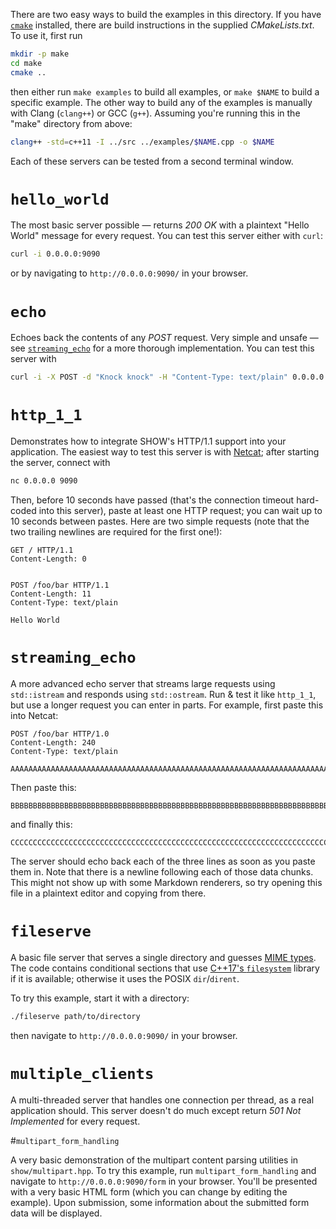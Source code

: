 There are two easy ways to build the examples in this directory.  If you have [`cmake`](https://cmake.org/) installed, there are build instructions in the supplied *CMakeLists.txt*.  To use it, first run 

```sh
mkdir -p make
cd make
cmake ..
```

then either run `make examples` to build all examples, or `make $NAME` to build a specific example.  The other way to build any of the examples is manually with Clang (`clang++`) or GCC (`g++`).  Assuming you're running this in the "make" directory from above:

```sh
clang++ -std=c++11 -I ../src ../examples/$NAME.cpp -o $NAME
```

Each of these servers can be tested from a second terminal window.

# `hello_world`

The most basic server possible — returns *200 OK* with a plaintext "Hello World" message for every request.  You can test this server either with `curl`:

```sh
curl -i 0.0.0.0:9090
```

or by navigating to `http://0.0.0.0:9090/` in your browser.

# `echo`

Echoes back the contents of any *POST* request.  Very simple and unsafe — see [`streaming_echo`](#streaming_echo) for a more thorough implementation.  You can test this server with

```sh
curl -i -X POST -d "Knock knock" -H "Content-Type: text/plain" 0.0.0.0:9090
```

# `http_1_1`

Demonstrates how to integrate SHOW's HTTP/1.1 support into your application.  The easiest way to test this server is with [Netcat](https://en.wikipedia.org/wiki/Netcat); after starting the server, connect with

```sh
nc 0.0.0.0 9090
```

Then, before 10 seconds have passed (that's the connection timeout hard-coded into this server), paste at least one HTTP request; you can wait up to 10 seconds between pastes.  Here are two simple requests (note that the two trailing newlines are required for the first one!):

```http
GET / HTTP/1.1
Content-Length: 0


```

```http
POST /foo/bar HTTP/1.1
Content-Length: 11
Content-Type: text/plain

Hello World
```

# `streaming_echo`

A more advanced echo server that streams large requests using `std::istream` and responds using `std::ostream`.  Run & test it like `http_1_1`, but use a longer request you can enter in parts.  For example, first paste this into Netcat:

```http
POST /foo/bar HTTP/1.0
Content-Length: 240
Content-Type: text/plain

AAAAAAAAAAAAAAAAAAAAAAAAAAAAAAAAAAAAAAAAAAAAAAAAAAAAAAAAAAAAAAAAAAAAAAAAAAAAAAA

```

Then paste this:

```http
BBBBBBBBBBBBBBBBBBBBBBBBBBBBBBBBBBBBBBBBBBBBBBBBBBBBBBBBBBBBBBBBBBBBBBBBBBBBBBB

```

and finally this:

```http
CCCCCCCCCCCCCCCCCCCCCCCCCCCCCCCCCCCCCCCCCCCCCCCCCCCCCCCCCCCCCCCCCCCCCCCCCCCCCCC

```

The server should echo back each of the three lines as soon as you paste them in.  Note that there is a newline following each of those data chunks.  This might not show up with some Markdown renderers, so try opening this file in a plaintext editor and copying from there.

# `fileserve`

A basic file server that serves a single directory and guesses [MIME types](https://en.wikipedia.org/wiki/Media_type#mime.types).  The code contains conditional sections that use [C++17's `filesystem`](http://en.cppreference.com/w/cpp/filesystem) library if it is available; otherwise it uses the POSIX `dir`/`dirent`.

To try this example, start it with a directory:

```sh
./fileserve path/to/directory
```

then navigate to `http://0.0.0.0:9090/` in your browser.

# `multiple_clients`

A multi-threaded server that handles one connection per thread, as a real application should.  This server doesn't do much except return *501 Not Implemented* for every request.

#`multipart_form_handling`

A very basic demonstration of the multipart content parsing utilities in `show/multipart.hpp`.  To try this example, run `multipart_form_handling` and navigate to `http://0.0.0.0:9090/form` in your browser.  You'll be presented with a very basic HTML form (which you can change by editing the example).  Upon submission, some information about the submitted form data will be displayed.

